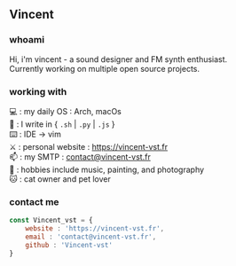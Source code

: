 ## Vincent

### whoami

 
Hi, i'm vincent - a sound designer and FM synth enthusiast.   
Currently working on multiple open source projects.    


### working with

 
💻 : my daily OS : Arch, macOs   
🚀 : I write in { `.sh` | `.py` | `.js` }   
⌨️ : IDE → vim    
⚔️ : personal website : https://vincent-vst.fr   
📫 : my SMTP : contact@vincent-vst.fr   
🎹 : hobbies include music, painting, and photography   
🐱 : cat owner and pet lover   

### contact me

```jsx
const Vincent_vst = {
	website : 'https://vincent-vst.fr',  
	email : 'contact@vincent-vst.fr',  
	github : 'Vincent-vst'
}
```

